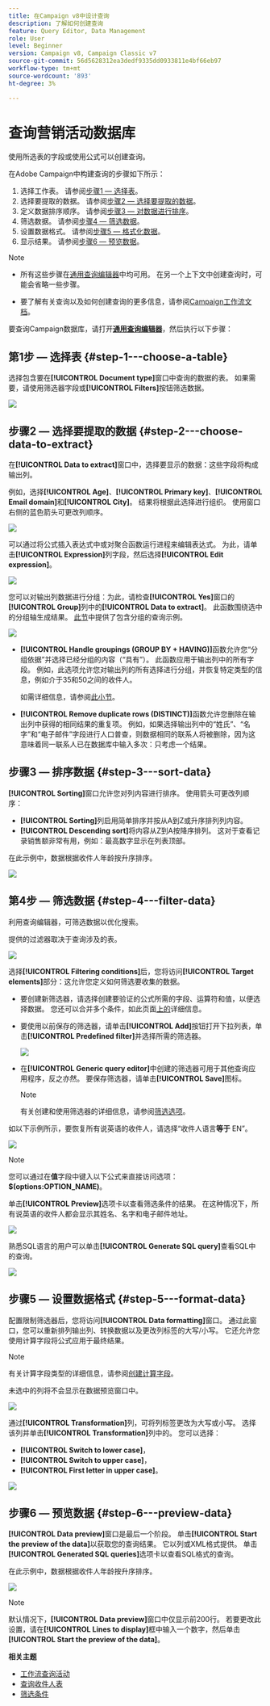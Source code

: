 ```yaml
---
title: 在Campaign v8中设计查询
description: 了解如何创建查询
feature: Query Editor, Data Management
role: User
level: Beginner
version: Campaign v8, Campaign Classic v7
source-git-commit: 56d5628312ea3dedf9335dd0933811e4bf66eb97
workflow-type: tm+mt
source-wordcount: '893'
ht-degree: 3%

---
```


# 查询营销活动数据库

使用所选表的字段或使用公式可以创建查询。

在Adobe Campaign中构建查询的步骤如下所示：

1. 选择工作表。 请参阅[步骤1 — 选择表](#step-1---choose-a-table)。
1. 选择要提取的数据。 请参阅[步骤2 — 选择要提取的数据](#step-2---choose-data-to-extract)。
1. 定义数据排序顺序。 请参阅[步骤3 — 对数据进行排序](#step-3---sort-data)。
1. 筛选数据。 请参阅[步骤4 — 筛选数据](#step-4---filter-data)。
1. 设置数据格式。 请参阅[步骤5 — 格式化数据](#step-5---format-data)。
1. 显示结果。 请参阅[步骤6 — 预览数据](#step-6---preview-data)。

>[!NOTE]
>
>* 所有这些步骤在[通用查询编辑器](query-editor.md)中均可用。 在另一个上下文中创建查询时，可能会省略一些步骤。
>
>* 要了解有关查询以及如何创建查询的更多信息，请参阅[Campaign工作流文档](../../automation/workflow/query.md)。

要查询Campaign数据库，请打开&#x200B;**[通用查询编辑器](query-editor.md)**，然后执行以下步骤：

## 第1步 — 选择表 {#step-1---choose-a-table}

选择包含要在&#x200B;**[!UICONTROL Document type]**&#x200B;窗口中查询的数据的表。 如果需要，请使用筛选器字段或&#x200B;**[!UICONTROL Filters]**&#x200B;按钮筛选数据。

![](assets/query_editor_nveau_21.png)

## 步骤2 — 选择要提取的数据 {#step-2---choose-data-to-extract}

在&#x200B;**[!UICONTROL Data to extract]**&#x200B;窗口中，选择要显示的数据：这些字段将构成输出列。

例如，选择&#x200B;**[!UICONTROL Age]**、**[!UICONTROL Primary key]**、**[!UICONTROL Email domain]**&#x200B;和&#x200B;**[!UICONTROL City]**。 结果将根据此选择进行组织。 使用窗口右侧的蓝色箭头可更改列顺序。

![](assets/query_editor_nveau_01.png)

可以通过将公式插入表达式中或对聚合函数运行进程来编辑表达式。 为此，请单击&#x200B;**[!UICONTROL Expression]**&#x200B;列字段，然后选择&#x200B;**[!UICONTROL Edit expression]**。

![](assets/query_editor_nveau_97.png)

您可以对输出列数据进行分组：为此，请检查&#x200B;**[!UICONTROL Yes]**&#x200B;窗口的&#x200B;**[!UICONTROL Group]**&#x200B;列中的&#x200B;**[!UICONTROL Data to extract]**。 此函数围绕选中的分组轴生成结果。 [此节](../../automation/workflow/query-delivery-info.md)中提供了包含分组的查询示例。

![](assets/query_editor_nveau_56.png)

* **[!UICONTROL Handle groupings (GROUP BY + HAVING)]**&#x200B;函数允许您“分组依据”并选择已经分组的内容（“具有”）。 此函数应用于输出列中的所有字段。 例如，此选项允许您对输出列的所有选择进行分组，并恢复特定类型的信息，例如介于35和50之间的收件人。

  如需详细信息，请参阅[此小节](../../automation/workflow/query-grouping-management.md)。

* **[!UICONTROL Remove duplicate rows (DISTINCT)]**&#x200B;函数允许您删除在输出列中获得的相同结果的重复项。 例如，如果选择输出列中的“姓氏”、“名字”和“电子邮件”字段进行人口普查，则数据相同的联系人将被删除，因为这意味着同一联系人已在数据库中输入多次：只考虑一个结果。

## 步骤3 — 排序数据 {#step-3---sort-data}

**[!UICONTROL Sorting]**&#x200B;窗口允许您对列内容进行排序。 使用箭头可更改列顺序：

* **[!UICONTROL Sorting]**&#x200B;列启用简单排序并按从A到Z或升序排列列内容。
* **[!UICONTROL Descending sort]**&#x200B;将内容从Z到A按降序排列。 这对于查看记录销售额非常有用，例如：最高数字显示在列表顶部。

在此示例中，数据根据收件人年龄按升序排序。

![](assets/query_editor_nveau_57.png)

## 第4步 — 筛选数据 {#step-4---filter-data}

利用查询编辑器，可筛选数据以优化搜索。

提供的过滤器取决于查询涉及的表。

![](assets/query_editor_nveau_09.png)

选择&#x200B;**[!UICONTROL Filtering conditions]**&#x200B;后，您将访问&#x200B;**[!UICONTROL Target elements]**&#x200B;部分：这允许您定义如何筛选要收集的数据。

* 要创建新筛选器，请选择创建要验证的公式所需的字段、运算符和值，以便选择数据。 您还可以合并多个条件，如此页面[上的](filter-conditions.md)详细信息。
* 要使用以前保存的筛选器，请单击&#x200B;**[!UICONTROL Add]**&#x200B;按钮打开下拉列表，单击&#x200B;**[!UICONTROL Predefined filter]**&#x200B;并选择所需的筛选器。

  ![](assets/query_editor_15.png)

* 在&#x200B;**[!UICONTROL Generic query editor]**&#x200B;中创建的筛选器可用于其他查询应用程序，反之亦然。 要保存筛选器，请单击&#x200B;**[!UICONTROL Save]**&#x200B;图标。

  >[!NOTE]
  >
  >有关创建和使用筛选器的详细信息，请参阅[筛选选项](filter-conditions.md)。

如以下示例所示，要恢复所有说英语的收件人，请选择“收件人语言&#x200B;**等于** EN”。

![](assets/query_editor_nveau_89.png)

>[!NOTE]
>
>您可以通过在&#x200B;**值**&#x200B;字段中键入以下公式来直接访问选项： **$(options:OPTION_NAME)**。

单击&#x200B;**[!UICONTROL Preview]**&#x200B;选项卡以查看筛选条件的结果。 在这种情况下，所有说英语的收件人都会显示其姓名、名字和电子邮件地址。

![](assets/query_editor_nveau_98.png)

熟悉SQL语言的用户可以单击&#x200B;**[!UICONTROL Generate SQL query]**&#x200B;查看SQL中的查询。

![](assets/query_editor_nveau_99.png)

## 步骤5 — 设置数据格式 {#step-5---format-data}

配置限制筛选器后，您将访问&#x200B;**[!UICONTROL Data formatting]**&#x200B;窗口。 通过此窗口，您可以重新排列输出列、转换数据以及更改列标签的大写/小写。 它还允许您使用计算字段将公式应用于最终结果。

>[!NOTE]
>
>有关计算字段类型的详细信息，请参阅[创建计算字段](filter-conditions.md#creating-calculated-fields)。

未选中的列将不会显示在数据预览窗口中。

![](assets/query_editor_nveau_10.png)

通过&#x200B;**[!UICONTROL Transformation]**&#x200B;列，可将列标签更改为大写或小写。 选择该列并单击&#x200B;**[!UICONTROL Transformation]**&#x200B;列中的。 您可以选择：

* **[!UICONTROL Switch to lower case]**，
* **[!UICONTROL Switch to upper case]**，
* **[!UICONTROL First letter in upper case]**。

![](assets/query_editor_nveau_42.png)

## 步骤6 — 预览数据 {#step-6---preview-data}

**[!UICONTROL Data preview]**&#x200B;窗口是最后一个阶段。 单击&#x200B;**[!UICONTROL Start the preview of the data]**&#x200B;以获取您的查询结果。 它以列或XML格式提供。 单击&#x200B;**[!UICONTROL Generated SQL queries]**&#x200B;选项卡以查看SQL格式的查询。

在此示例中，数据根据收件人年龄按升序排序。

![](assets/query_editor_nveau_11.png)

>[!NOTE]
>
>默认情况下，**[!UICONTROL Data preview]**&#x200B;窗口中仅显示前200行。 若要更改此设置，请在&#x200B;**[!UICONTROL Lines to display]**&#x200B;框中输入一个数字，然后单击&#x200B;**[!UICONTROL Start the preview of the data]**。



**相关主题**

* [工作流查询活动](../../automation/workflow/query.md)
* [查询收件人表](../../automation/workflow/querying-recipient-table.md)
* [筛选条件](filter-conditions.md)